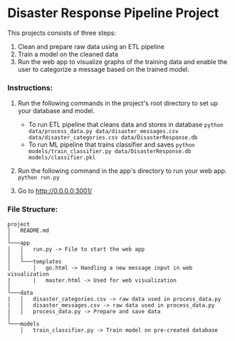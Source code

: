 # Disaster Response Pipeline Project
This projects consists of three steps:
1) Clean and prepare raw data using an ETL pipeline
2) Train a model on the cleaned data
3) Run the web app to visualize graphs of the training data and enable the user to categorize a 
message based on the trained model.

### Instructions:
1. Run the following commands in the project's root directory to set up your database and model.

    - To run ETL pipeline that cleans data and stores in database
        `python data/process_data.py data/disaster_messages.csv data/disaster_categories.csv data/DisasterResponse.db`
    - To run ML pipeline that trains classifier and saves
        `python models/train_classifier.py data/DisasterResponse.db models/classifier.pkl`

2. Run the following command in the app's directory to run your web app.
    `python run.py`

3. Go to http://0.0.0.0:3001/

### File Structure:
```
project
│   README.md 
│
└───app
│   │   run.py -> File to start the web app
│   │
│   └───templates
│       │   go.html -> Handling a new message input in web visualization
|       |   master.html -> Used for web visualization
│   
└───data
|   │   disaster_categories.csv -> raw data used in process_data.py
|   │   disaster_messages.csv -> raw data used in process_data.py
|   │   process_data.py -> Prepare and save data
│   
└───models
    │   train_classifier.py -> Train model on pre-created database
```
